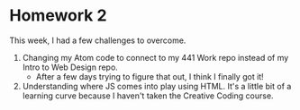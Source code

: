 <h1>Homework 2</h1>
<p>This week, I had a few challenges to overcome.</p>
<ol>
  <li>Changing my Atom code to connect to my 441 Work repo instead of my Intro to Web Design repo.
    <ul>
      <li>After a few days  trying to figure that out, I think I finally got it!</li>
    </ul>
  <li>Understanding where JS comes into play using HTML. It's a little bit of a learning curve because I haven't taken the Creative Coding course.</li>
  </ol>
